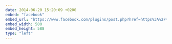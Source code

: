 ```yaml
---
date: 2014-06-20 15:20:09 +0200
embed: "facebook"
embed_url: "https://www.facebook.com/plugins/post.php?href=https%3A%2F%2Fwww.facebook.com%2Fphoto.php%3Ffbid%3D10153311004197524%26set%3Da.10150345935997524.424350.558382523%26type%3D3&width=500"
embed_width: 500
embed_height: 588
type: "left"
---
```

